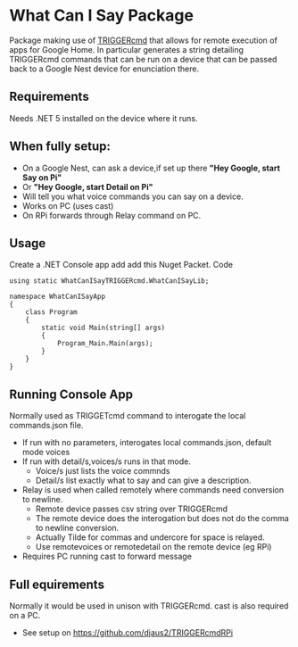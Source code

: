 # What Can I Say Package

Package making use of [TRIGGERcmd](https://www.triggercmd.com/) that allows for remote execution of apps for Google Home. 
In particular generates a string detailing TRIGGERcmd commands
 that can be run on a device that can be passed back to a Google Nest device
 for enunciation there.
  
## Requirements
Needs .NET 5 installed on the device where it runs.

## When fully setup:
- On a Google Nest, can ask a device,if set up there __"Hey Google, start Say on Pi"__
- Or __"Hey Google, start Detail on Pi"__
- Will tell you what voice commands you can say on a device.
- Works on PC (uses cast)
- On RPi forwards through Relay command on PC.

## Usage

Create a .NET Console app add add this Nuget Packet.  Code

```
using static WhatCanISayTRIGGERcmd.WhatCanISayLib;

namespace WhatCanISayApp
{
	class Program
	{
		static void Main(string[] args)
		{
			Program_Main.Main(args);
		}
	}
}
```

## Running Console App

Normally used as TRIGGETcmd command to interogate the local commands.json file.

- If run with no parameters, interogates local commands.json, default mode voices
- If run with detail/s,voices/s runs in that mode.
  - Voice/s just lists the voice commnds
  - Detail/s list exactly what to say and can give a description.
- Relay is used when called remotely where commands need conversion to newline.
  - Remote device passes csv string over TRIGGERcmd
  - The remote device does the interogation but does not do the comma to newline conversion.
  - Actually Tilde for commas and undercore for space is relayed.
  - Use remotevoices or remotedetail on the remote device (eg RPi)
- Requires PC running cast to forward message

## Full equirements
Normally it would be used in unison with TRIGGERcmd. cast is also required on a PC.

- See setup on https://github.com/djaus2/TRIGGERcmdRPi





